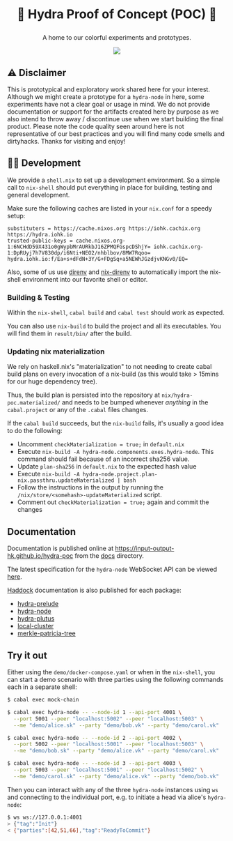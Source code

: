 # <p align="center">:construction: Hydra Proof of Concept (POC) 🚧</p>

<div align="center">
  <p>A home to our colorful experiments and prototypes.</p>
  <a href='https://github.com/input-output-hk/hydra-poc/actions'><img src="https://img.shields.io/github/workflow/status/input-output-hk/hydra-poc/CI?label=Tests&style=for-the-badge" /></a>
</div>

## :warning: Disclaimer

This is prototypical and exploratory work shared here for your interest.
Although we might create a prototype for a `hydra-node` in here, some
experiments have not a clear goal or usage in mind. We do not provide
documentation or support for the artifacts created here by purpose as we
also intend to throw away / discontinue use when we start building the
final product. Please note the code quality seen around here is not
representative of our best practices and you will find many code smells
and dirtyhacks. Thanks for visiting and enjoy!

## 👷‍♂️ Development

We provide a `shell.nix` to set up a development environment. So a simple call
to `nix-shell` should put everything in place for building, testing and
general development.

Make sure the following caches are listed in your `nix.conf` for a speedy setup:

```
substituters = https://cache.nixos.org https://iohk.cachix.org https://hydra.iohk.io
trusted-public-keys = cache.nixos.org-1:6NCHdD59X431o0gWypbMrAURkbJ16ZPMQFGspcDShjY= iohk.cachix.org-1:DpRUyj7h7V830dp/i6Nti+NEO2/nhblbov/8MW7Rqoo= hydra.iohk.io:f/Ea+s+dFdN+3Y/G+FDgSq+a5NEWhJGzdjvKNGv0/EQ=
```

Also, some of us use [direnv](https://direnv.net/) and
[nix-direnv](https://github.com/nix-community/nix-direnv) to automatically
import the nix-shell environment into our favorite shell or editor.

### Building & Testing

Within the `nix-shell`, `cabal build` and `cabal test` should work as expected.

You can also use `nix-build` to build the project and all its executables. You
will find them in `result/bin/` after the build.

### Updating nix materialization

We rely on haskell.nix's "materialization" to not needing to create cabal build
plans on every invocation of a nix-build (as this would take > 15mins for our
huge dependency tree).

Thus, the build plan is persisted into the repository at
`nix/hydra-poc.materialized/` and needs to be bumped whenever _anything_ in the
`cabal.project` or any of the `.cabal` files changes.

If the `cabal build` succeeds, but the `nix-build` fails, it's usually a good
idea to do the following:

* Uncomment `checkMaterialization = true;` in `default.nix`
* Execute `nix-build -A hydra-node.components.exes.hydra-node`. This command should fail because of an incorrect sha256 value.
* Update `plan-sha256` in `default.nix` to the expected hash value
* Execute `nix-build -A hydra-node.project.plan-nix.passthru.updateMaterialized | bash`
* Follow the instructions in the output by running the `/nix/store/<somehash>-updateMaterialized` script.
* Comment out `checkMaterialization = true;` again and commit the changes

## Documentation

Documentation is published online at https://input-output-hk.github.io/hydra-poc from the [docs](docs/README.md) directory.

The latest specification for the `hydra-node` WebSocket API can be viewed [here](https://input-output-hk.github.io/json-schema-viewer/#/?url=https://raw.githubusercontent.com/input-output-hk/hydra-poc/master/hydra-node/api.yaml).

[Haddock](https://www.haskell.org/haddock/) documentation is also published for each package:
* [hydra-prelude](https://input-output-hk.github.io/hydra-poc/haddock/hydra-prelude/index.html)
* [hydra-node](https://input-output-hk.github.io/hydra-poc/haddock/hydra-node/index.html)
* [hydra-plutus](https://input-output-hk.github.io/hydra-poc/haddock/hydra-plutus/index.html)
* [local-cluster](https://input-output-hk.github.io/hydra-poc/haddock/local-cluster/index.html)
* [merkle-patricia-tree](https://input-output-hk.github.io/hydra-poc/haddock/merkle-patricia-tree/index.html)

## Try it out

Either using the `demo/docker-compose.yaml` or when in the `nix-shell`, you can
start a demo scenario with three parties using the following commands each in a
separate shell:

``` sh
$ cabal exec mock-chain
```

``` sh
$ cabal exec hydra-node -- --node-id 1 --api-port 4001 \
  --port 5001 --peer "localhost:5002" --peer "localhost:5003" \
  --me "demo/alice.sk" --party "demo/bob.vk" --party "demo/carol.vk"
```

``` sh
$ cabal exec hydra-node -- --node-id 2 --api-port 4002 \
  --port 5002 --peer "localhost:5001" --peer "localhost:5003" \
  --me "demo/bob.sk" --party "demo/alice.vk" --party "demo/carol.vk"
```

``` sh
$ cabal exec hydra-node -- --node-id 3 --api-port 4003 \
  --port 5003 --peer "localhost:5001" --peer "localhost:5002" \
  --me "demo/carol.sk" --party "demo/alice.vk" --party "demo/bob.vk"
```

Then you can interact with any of the three `hydra-node` instances using `ws`
and connecting to the individual port, e.g. to initiate a head via alice's
`hydra-node`:

``` sh
$ ws ws://127.0.0.1:4001
> {"tag":"Init"}
< {"parties":[42,51,66],"tag":"ReadyToCommit"}
```
